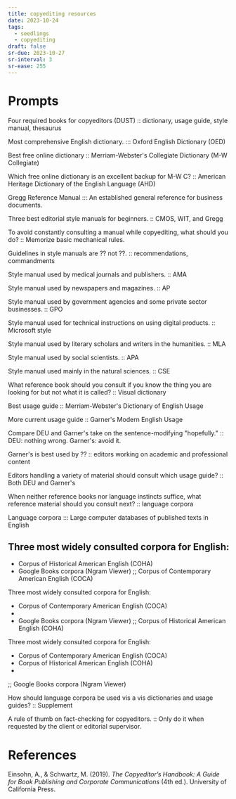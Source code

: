 ```yaml
---
title: copyediting resources
date: 2023-10-24
tags:
  - seedlings
  - copyediting
draft: false
sr-due: 2023-10-27
sr-interval: 3
sr-ease: 255
---
```

# Prompts

Four required books for copyeditors (DUST) :: dictionary, usage guide, style manual, thesaurus
<!--SR:!2023-11-09,16,283-->

Most comprehensive English dictionary. ::: Oxford English Dictionary (OED)
<!--SR:!2023-10-29,7,263!2023-11-08,15,283-->

Best free online dictionary :: Merriam-Webster's Collegiate Dictionary (M-W Collegiate)
<!--SR:!2023-10-30,8,263-->

Which free online dictionary is an excellent backup for M-W C? :: American Heritage Dictionary of the English Language (AHD)
<!--SR:!2023-11-03,10,263-->

Gregg Reference Manual ::: An established general reference for business documents.
<!--SR:!2023-10-27,5,243!2023-10-28,6,243-->

Three best editorial style manuals for beginners. :: CMOS, WIT, and Gregg
<!--SR:!2023-11-04,11,263-->

To avoid constantly consulting a manual while copyediting, what should you do? :: Memorize basic mechanical rules.
<!--SR:!2023-10-26,2,244-->

Guidelines in style manuals are ?? not ??. :: recommendations, commandments
<!--SR:!2023-10-27,5,243-->

Style manual used by medical journals and publishers. :: AMA
<!--SR:!2023-11-08,15,283-->

Style manual used by newspapers and magazines. :: AP
<!--SR:!2023-11-08,15,283-->

Style manual used by government agencies and some private sector businesses. :: GPO
<!--SR:!2023-10-30,8,263-->

Style manual used for technical instructions on using digital products. :: Microsoft style
<!--SR:!2023-11-06,13,283-->

Style manual used by literary scholars and writers in the humanities. :: MLA
<!--SR:!2023-10-29,7,263-->

Style manual used by social scientists. :: APA
<!--SR:!2023-10-27,3,264-->

Style manual used mainly in the natural sciences. :: CSE
<!--SR:!2023-10-27,5,243-->

What reference book should you consult if you know the thing you are looking for but not what it is called? :: Visual dictionary
<!--SR:!2023-11-05,11,282-->

Best usage guide :: Merriam-Webster's Dictionary of English Usage
<!--SR:!2023-11-04,10,282-->

More current usage guide :: Garner's Modern English Usage
<!--SR:!2023-10-28,6,243-->

Compare DEU and Garner's take on the sentence-modifying "hopefully." :: DEU: nothing wrong. Garner's: avoid it.
<!--SR:!2023-11-06,12,282-->

Garner's is best used by ?? :: editors working on academic and professional content
<!--SR:!2023-10-30,6,242-->

Editors handling a variety of material should consult which usage guide? :: Both DEU and Garner's
<!--SR:!2023-10-30,6,243-->

When neither reference books nor language instincts suffice, what reference material should you consult next? :: language corpora
<!--SR:!2023-11-09,16,283-->

Language corpora ::: Large computer databases of published texts in English
<!--SR:!2023-10-26,4,243!2023-11-07,14,283-->

Three most widely consulted corpora for English:
- 
- Corpus of Historical American English (COHA)
- Google Books corpora (Ngram Viewer)
;;
Corpus of Contemporary American English (COCA)
<!--SR:!2023-10-28,6,243-->

Three most widely consulted corpora for English:
- Corpus of Contemporary American English (COCA)
- 
- Google Books corpora (Ngram Viewer)
;;
Corpus of Historical American English (COHA)
<!--SR:!2023-10-31,9,263-->

Three most widely consulted corpora for English:
- Corpus of Contemporary American English (COCA)
- Corpus of Historical American English (COHA)
- 
;;
Google Books corpora (Ngram Viewer)
<!--SR:!2023-11-07,14,283-->

How should language corpora be used vis a vis dictionaries and usage guides? :: Supplement
<!--SR:!2023-11-10,17,283-->

A rule of thumb on fact-checking for copyeditors. :: Only do it when requested by the client or editorial supervisor.
<!--SR:!2023-10-30,8,263-->

# References

Einsohn, A., & Schwartz, M. (2019). *The Copyeditor’s Handbook: A Guide for Book Publishing and Corporate Communications* (4th ed.). University of California Press.